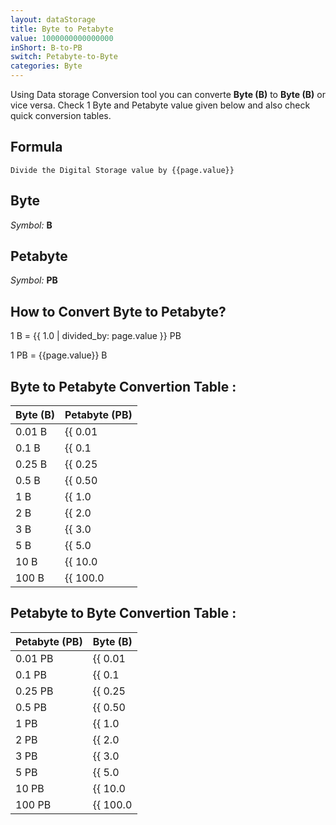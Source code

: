 ```yaml
---
layout: dataStorage
title: Byte to Petabyte
value: 1000000000000000
inShort: B-to-PB
switch: Petabyte-to-Byte
categories: Byte
---
```


Using Data storage Conversion tool you can converte **Byte (B)** to **Byte (B)** or vice versa. Check 1 Byte and Petabyte value given below and also check quick conversion tables.

## Formula
`Divide the Digital Storage value by {{page.value}}`

## Byte
*Symbol:* **B**

## Petabyte
*Symbol:* **PB**

## How to Convert Byte to Petabyte?

1 B = {{ 1.0 | divided_by: page.value }} PB

1 PB = {{page.value}} B


## Byte to Petabyte Convertion Table :

| Byte (B) | Petabyte (PB) |
| ---- | ---- |
| 0.01 B | {{ 0.01 | divided_by: page.value }} PB |
| 0.1 B | {{ 0.1 | divided_by: page.value }} PB |
| 0.25 B | {{ 0.25 | divided_by: page.value }} PB |
| 0.5 B | {{ 0.50 | divided_by: page.value }} PB |
| 1 B | {{ 1.0 | divided_by: page.value }} PB |
| 2 B | {{ 2.0 | divided_by: page.value }} PB |
| 3 B | {{ 3.0 | divided_by: page.value }} PB |
| 5 B | {{ 5.0 | divided_by: page.value }} PB |
| 10 B | {{ 10.0 | divided_by: page.value }} PB |
| 100 B | {{ 100.0 | divided_by: page.value }} PB |

## Petabyte to Byte Convertion Table :

| Petabyte (PB) | Byte (B) |
| ---- | ---- |
| 0.01 PB | {{ 0.01 | times: page.value }} B |
| 0.1 PB | {{ 0.1 | times: page.value }} B |
| 0.25 PB | {{ 0.25 | times: page.value }} B |
| 0.5 PB | {{ 0.50 | times: page.value }} B |
| 1 PB | {{ 1.0 | times: page.value }} B |
| 2 PB | {{ 2.0 | times: page.value }} B |
| 3 PB | {{ 3.0 | times: page.value }} B |
| 5 PB | {{ 5.0 | times: page.value }} B |
| 10 PB | {{ 10.0 | times: page.value }} B |
| 100 PB | {{ 100.0 | times: page.value }} B |


<script>
document.getElementById('selectInput')[1].selected = true
document.getElementById('selectOutput')[20].selected = true
</script>
